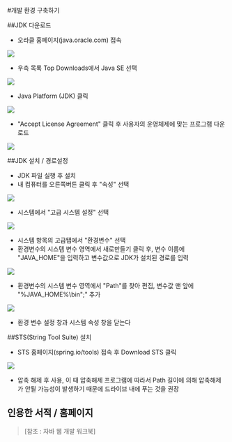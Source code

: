 #개발 환경 구축하기

##JDK 다운로드

* 오라클 홈페이지(java.oracle.com) 접속

![](/image/img1.JPG)

* 우측 목록 Top Downloads에서 Java SE 선택

![](/image/img2.JPG)

* Java Platform (JDK) 클릭

![](/image/img3.JPG)

* "Accept License Agreement" 클릭 후 사용자의 운영체제에 맞는 프로그램 다운로드

![](/image/img4.JPG)

##JDK 설치 / 경로설정

* JDK 파일 실행 후 설치
* 내 컴퓨터를 오른쪽버튼 클릭 후 "속성" 선택

![](/image/img5.JPG)

* 시스템에서 "고급 시스템 설정" 선택

![](/image/img6.JPG)

* 시스템 항목의 고급탭에서 "환경변수" 선택
* 환경변수의 시스템 변수 영역에서 새로만들기 클릭 후, 변수 이름에 "JAVA_HOME"을 입력하고 변수값으로 JDK가 설치된 경로를 입력

![](/image/img7.JPG)

* 환경변수의 시스템 변수 영역에서 "Path"를 찾아 편집, 변수값 맨 앞에 "%JAVA_HOME%\bin";" 추가

![](/image/img8.JPG)

* 환경 변수 설정 창과 시스템 속성 창을 닫는다

##STS(String Tool Suite) 설치
* STS 홈페이지(spring.io/tools) 접속 후 Download STS 클릭

![](/image/img9.JPG)

* 압축 해제 후 사용, 이 때 압축해제 프로그램에 따라서 Path 길이에 의해 압축해제가 안될 가능성이 발생하기 때문에 드라이브 내에 푸는 것을 권장


## 인용한 서적 / 홈페이지
>[참조 : 자바 웹 개발 워크북]
